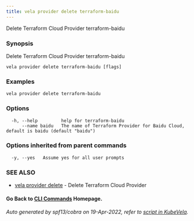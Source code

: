 ```yaml
---
title: vela provider delete terraform-baidu
---
```


Delete Terraform Cloud Provider terraform-baidu

### Synopsis

Delete Terraform Cloud Provider terraform-baidu

```
vela provider delete terraform-baidu [flags]
```

### Examples

```
vela provider delete terraform-baidu
```

### Options

```
  -h, --help         help for terraform-baidu
      --name baidu   The name of Terraform Provider for Baidu Cloud, default is baidu (default "baidu")
```

### Options inherited from parent commands

```
  -y, --yes   Assume yes for all user prompts
```

### SEE ALSO

* [vela provider delete](vela_provider_delete)	 - Delete Terraform Cloud Provider

#### Go Back to [CLI Commands](vela) Homepage.


###### Auto generated by spf13/cobra on 19-Apr-2022, refer to [script in KubeVela](https://github.com/oam-dev/kubevela/tree/master/hack/docgen).
